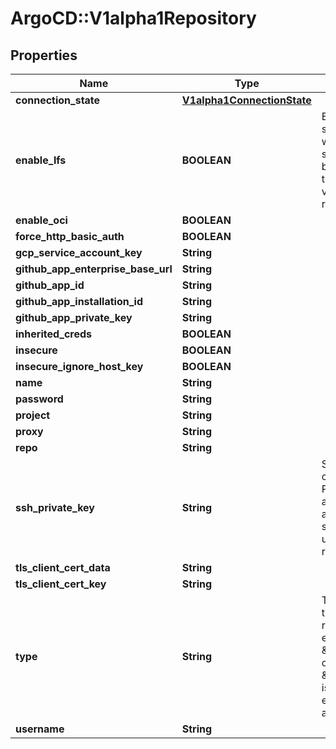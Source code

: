 # ArgoCD::V1alpha1Repository

## Properties
Name | Type | Description | Notes
------------ | ------------- | ------------- | -------------
**connection_state** | [**V1alpha1ConnectionState**](V1alpha1ConnectionState.md) |  | [optional] 
**enable_lfs** | **BOOLEAN** | EnableLFS specifies whether git-lfs support should be enabled for this repo. Only valid for Git repositories. | [optional] 
**enable_oci** | **BOOLEAN** |  | [optional] 
**force_http_basic_auth** | **BOOLEAN** |  | [optional] 
**gcp_service_account_key** | **String** |  | [optional] 
**github_app_enterprise_base_url** | **String** |  | [optional] 
**github_app_id** | **String** |  | [optional] 
**github_app_installation_id** | **String** |  | [optional] 
**github_app_private_key** | **String** |  | [optional] 
**inherited_creds** | **BOOLEAN** |  | [optional] 
**insecure** | **BOOLEAN** |  | [optional] 
**insecure_ignore_host_key** | **BOOLEAN** |  | [optional] 
**name** | **String** |  | [optional] 
**password** | **String** |  | [optional] 
**project** | **String** |  | [optional] 
**proxy** | **String** |  | [optional] 
**repo** | **String** |  | [optional] 
**ssh_private_key** | **String** | SSHPrivateKey contains the PEM data for authenticating at the repo server. Only used with Git repos. | [optional] 
**tls_client_cert_data** | **String** |  | [optional] 
**tls_client_cert_key** | **String** |  | [optional] 
**type** | **String** | Type specifies the type of the repo. Can be either \&quot;git\&quot; or \&quot;helm. \&quot;git\&quot; is assumed if empty or absent. | [optional] 
**username** | **String** |  | [optional] 


